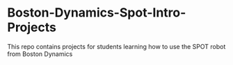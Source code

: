 # Boston-Dynamics-Spot-Intro-Projects

This repo contains projects for students learning how to use the SPOT robot from Boston Dynamics
